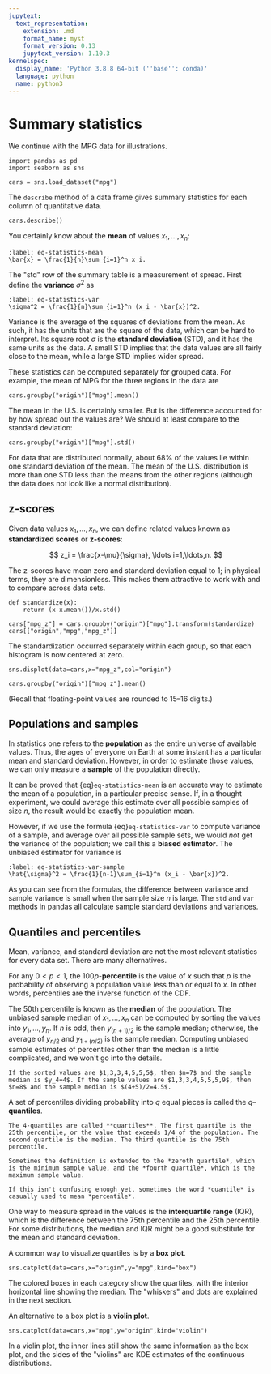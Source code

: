 ```yaml
---
jupytext:
  text_representation:
    extension: .md
    format_name: myst
    format_version: 0.13
    jupytext_version: 1.10.3
kernelspec:
  display_name: 'Python 3.8.8 64-bit (''base'': conda)'
  language: python
  name: python3
---
```


# Summary statistics

We continue with the MPG data for illustrations.

```{code-cell}
import pandas as pd
import seaborn as sns

cars = sns.load_dataset("mpg")
```

The `describe` method of a data frame gives summary statistics for each column of quantitative data.

```{code-cell}
cars.describe()
```


You certainly know about the **mean** of values $x_1,\ldots,x_n$:

```{math}
:label: eq-statistics-mean
\bar{x} = \frac{1}{n}\sum_{i=1}^n x_i.
```

The "std" row of the summary table is a measurement of spread. First define the **variance** $\sigma^2$ as 

```{math}
:label: eq-statistics-var
\sigma^2 = \frac{1}{n}\sum_{i=1}^n (x_i - \bar{x})^2.
```

Variance is the average of the squares of deviations from the mean. As such, it has the units that are the square of the data, which can be hard to interpret. Its square root $\sigma$ is the **standard deviation** (STD), and it has the same units as the data. A small STD implies that the data values are all fairly close to the mean, while a large STD implies wider spread.

These statistics can be computed separately for grouped data. For example, the mean of MPG for the three regions in the data are

```{code-cell}
cars.groupby("origin")["mpg"].mean()
```

The mean in the U.S. is certainly smaller. But is the difference accounted for by how spread out the values are? We should at least compare to the standard deviation:

```{code-cell}
cars.groupby("origin")["mpg"].std()
```

For data that are distributed normally, about 68% of the values lie within one standard deviation of the mean. The mean of the U.S. distribution is more than one STD less than the means from the other regions (although the data does not look like a normal distribution).

## z-scores

Given data values $x_1,\ldots,x_n$, we can define related values known as **standardized scores** or **z-scores**:

$$
z_i = \frac{x-\mu}{\sigma}, \ldots i=1,\ldots,n.
$$

The z-scores have mean zero and standard deviation equal to 1; in physical terms, they are dimensionless. This makes them attractive to work with and to compare across data sets. 

```{code-cell}
def standardize(x):
    return (x-x.mean())/x.std()

cars["mpg_z"] = cars.groupby("origin")["mpg"].transform(standardize)
cars[["origin","mpg","mpg_z"]]
```

The standardization occurred separately within each group, so that each histogram is now centered at zero.

```{code-cell}
sns.displot(data=cars,x="mpg_z",col="origin")
```

```{code-cell}
cars.groupby("origin")["mpg_z"].mean()
```

(Recall that floating-point values are rounded to 15–16 digits.)


## Populations and samples

In statistics one refers to the **population** as the entire universe of available values. Thus, the ages of everyone on Earth at some instant has a particular mean and standard deviation. However, in order to estimate those values, we can only measure a **sample** of the population directly. 

It can be proved that {eq}`eq-statistics-mean` is an accurate way to estimate the mean of a population, in a particular precise sense. If, in a thought experiment, we could average this estimate over all possible samples of size $n$, the result would be exactly the population mean. 

However, if we use the formula {eq}`eq-statistics-var` to compute variance of a sample, and average over all possible sample sets, we would *not* get the variance of the population; we call this a **biased estimator**. The unbiased estimator for variance is

```{math}
:label: eq-statistics-var-sample
\hat{\sigma}^2 = \frac{1}{n-1}\sum_{i=1}^n (x_i - \bar{x})^2.
```

As you can see from the formulas, the difference between variance and sample variance is small when the sample size $n$ is large. The `std` and `var` methods in pandas all calculate sample standard deviations and variances.

## Quantiles and percentiles

Mean, variance, and standard deviation are not the most relevant statistics for every data set. There are many alternatives.

For any $0<p<1$, the $100p$-**percentile** is the value of $x$ such that $p$ is the probability of observing a population value less than or equal to $x$. In other words, percentiles are the inverse function of the CDF. 

The 50th percentile is known as the **median** of the population. The unbiased sample median of $x_1,\ldots,x_n$ can be computed by sorting the values into $y_1,\ldots,y_n$. If $n$ is odd, then $y_{(n+1)/2}$ is the sample median; otherwise, the average of $y_{n/2}$ and $y_{1+(n/2)}$ is the sample median. Computing unbiased sample estimates of percentiles other than the median is a little complicated, and we won't go into the details.

```{prf:example}
If the sorted values are $1,3,3,4,5,5,5$, then $n=7$ and the sample median is $y_4=4$. If the sample values are $1,3,3,4,5,5,5,9$, then $n=8$ and the sample median is $(4+5)/2=4.5$.
```

A set of percentiles dividing probability into $q$ equal pieces is called the $q$–**quantiles**.

```{prf:example}
The 4-quantiles are called **quartiles**. The first quartile is the 25th percentile, or the value that exceeds 1/4 of the population. The second quartile is the median. The third quantile is the 75th percentile. 

Sometimes the definition is extended to the *zeroth quartile*, which is the minimum sample value, and the *fourth quartile*, which is the maximum sample value.
```

```{warning}
If this isn't confusing enough yet, sometimes the word *quantile* is casually used to mean *percentile*.
```

One way to measure spread in the values is the **interquartile range** (IQR), which is the difference between the 75th percentile and the 25th percentile. For some distributions, the median and IQR might be a good substitute for the mean and standard deviation.

A common way to visualize quartiles is by a **box plot**.

```{code-cell} ipython3
sns.catplot(data=cars,x="origin",y="mpg",kind="box")
```

The colored boxes in each category show the quartiles, with the interior horizontal line showing the median. The "whiskers" and dots are explained in the next section. 

An alternative to a box plot is a **violin plot**.

```{code-cell} ipython3
sns.catplot(data=cars,x="mpg",y="origin",kind="violin")
```

In a violin plot, the inner lines still show the same information as the box plot, and the sides of the "violins" are KDE estimates of the continuous distributions.

